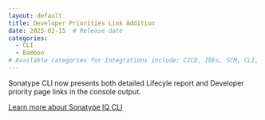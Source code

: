 ```yaml
---
layout: default
title: Developer Priorities Link Addition
date: 2025-02-15  # Release date
categories:
  - CLI
  - Bamboo
# Available categories for Integrations include: CICD, IDEs, SCM, CLI, Bamboo, Jenkins, Jira, Maven, GitLab, GitHub, GitLab CI, GitHub Actions, Bitbucket, Azure DevOps, IDEA, VS Code, Eclipse, Visual Studio 2022, Fortify, ServiceNow
---
```


Sonatype CLI now presents both detailed Lifecyle report and Developer priority page links in the console output.

[Learn more about Sonatype IQ CLI ](https://help.sonatype.com/en/sonatype-iq-cli.html)
